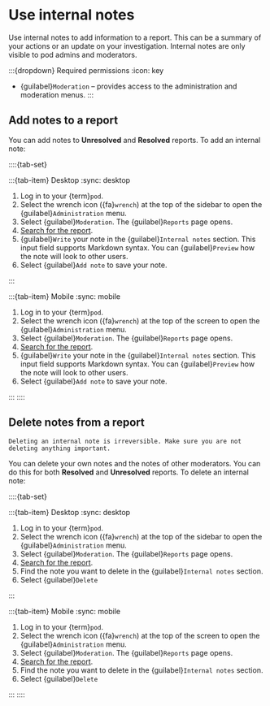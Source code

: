 # Use internal notes

Use internal notes to add information to a report. This can be a summary of your actions or an update on your investigation. Internal notes are only visible to pod admins and moderators.

:::{dropdown} Required permissions
:icon: key

- {guilabel}`Moderation` – provides access to the administration and moderation menus.
:::

## Add notes to a report

You can add notes to __Unresolved__ and __Resolved__ reports. To add an internal note:

::::{tab-set}

:::{tab-item} Desktop
:sync: desktop

1. Log in to your {term}`pod`.
2. Select the wrench icon ({fa}`wrench`) at the top of the sidebar to open the {guilabel}`Administration` menu.
3. Select {guilabel}`Moderation`. The {guilabel}`Reports` page opens.
4. [Search for the report](search_reports.md).
5. {guilabel}`Write` your note in the {guilabel}`Internal notes` section. This input field supports Markdown syntax. You can {guilabel}`Preview` how the note will look to other users.
6. Select {guilabel}`Add note` to save your note.

:::

:::{tab-item} Mobile
:sync: mobile

1. Log in to your {term}`pod`.
2. Select the wrench icon ({fa}`wrench`) at the top of the screen to open the {guilabel}`Administration` menu.
3. Select {guilabel}`Moderation`. The {guilabel}`Reports` page opens.
4. [Search for the report](search_reports.md).
5. {guilabel}`Write` your note in the {guilabel}`Internal notes` section. This input field supports Markdown syntax. You can {guilabel}`Preview` how the note will look to other users.
6. Select {guilabel}`Add note` to save your note.

:::
::::

## Delete notes from a report

```{warning}
Deleting an internal note is irreversible. Make sure you are not deleting anything important.
```

You can delete your own notes and the notes of other moderators. You can do this for both __Resolved__ and __Unresolved__ reports. To delete an internal note:

::::{tab-set}

:::{tab-item} Desktop
:sync: desktop

1. Log in to your {term}`pod`.
2. Select the wrench icon ({fa}`wrench`) at the top of the sidebar to open the {guilabel}`Administration` menu.
3. Select {guilabel}`Moderation`. The {guilabel}`Reports` page opens.
4. [Search for the report](search_reports.md).
5. Find the note you want to delete in the {guilabel}`Internal notes` section.
6. Select {guilabel}`Delete`

:::

:::{tab-item} Mobile
:sync: mobile

1. Log in to your {term}`pod`.
2. Select the wrench icon ({fa}`wrench`) at the top of the screen to open the {guilabel}`Administration` menu.
3. Select {guilabel}`Moderation`. The {guilabel}`Reports` page opens.
4. [Search for the report](search_reports.md).
5. Find the note you want to delete in the {guilabel}`Internal notes` section.
6. Select {guilabel}`Delete`

:::
::::
